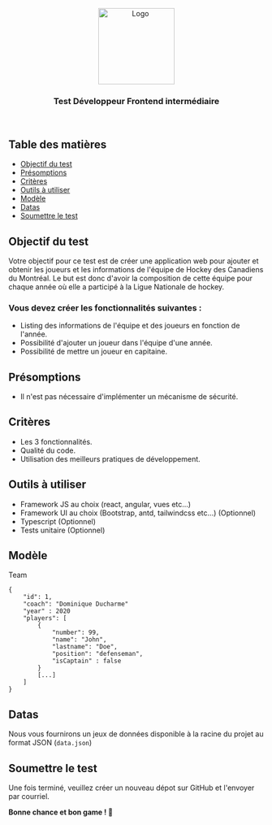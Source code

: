 <p align="center">
  <a href="https://github.com/Maplr-Community/nodejs-test-hockey-game">
    <img src="https://maplr.co/wp-content/uploads/2019/12/Fichier-23@3x.png" alt="Logo" height="150">
  </a>
  <h3 align='center'>Test Développeur Frontend intermédiaire</h3>  
  <br />
</p>

## Table des matières

- [Objectif du test](#objectif-du-test)
- [Présomptions](#présomptions)
- [Critères](#critères)
- [Outils à utiliser](#outils-à-utiliser)
- [Modèle](#modèle)
- [Datas](#datas)
- [Soumettre le test](#soumettre-le-test)

## Objectif du test

Votre objectif pour ce test est de créer une application web pour ajouter et obtenir les joueurs et les informations de l'équipe de Hockey des Canadiens du Montréal. Le but est donc d'avoir la composition de cette équipe pour chaque année où elle a participé à la Ligue Nationale de hockey.

### **Vous devez créer les fonctionnalités suivantes :**

- Listing des informations de l'équipe et des joueurs en fonction de l'année.
- Possibilité d'ajouter un joueur dans l'équipe d'une année.
- Possibilité de mettre un joueur en capitaine.

## **Présomptions**

- Il n'est pas nécessaire d'implémenter un mécanisme de sécurité.

## Critères

- Les 3 fonctionnalités.
- Qualité du code.
- Utilisation des meilleurs pratiques de développement.

## Outils à utiliser

- Framework JS au choix (react, angular, vues etc...)
- Framework UI au choix (Bootstrap, antd, tailwindcss etc...) (Optionnel)
- Typescript (Optionnel)
- Tests unitaire (Optionnel)

## Modèle

Team

```
{
    "id": 1,
    "coach": "Dominique Ducharme"
    "year" : 2020
    "players": [
        {
            "number": 99,
            "name": "John",
            "lastname": "Doe",
            "position": "defenseman",
            "isCaptain" : false
        }
        [...]
    ]
}
```

## Datas

Nous vous fournirons un jeux de données disponible à la racine du projet au format JSON (`data.json`)

## Soumettre le test

Une fois terminé, veuillez créer un nouveau dépot sur GitHub et l'envoyer par courriel.

**Bonne chance et bon game ! 🏒**
